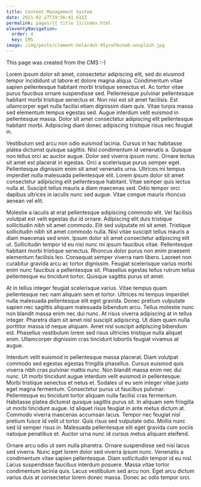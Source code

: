 ```yaml
---
title: Content Management System
date: 2021-02-27T19:56:41.611Z
permalink: pages/{{ title }}/index.html
eleventyNavigation:
  order: 4
  key: CMS
image: /img/posts/clement-helardot-95yrwf6cnw8-unsplash.jpg
---
```

This page was created from the CMS :-)

Lorem ipsum dolor sit amet, consectetur adipiscing elit, sed do eiusmod tempor incididunt ut labore et dolore magna aliqua. Condimentum vitae sapien pellentesque habitant morbi tristique senectus et. Ac tortor vitae purus faucibus ornare suspendisse sed. Pellentesque pulvinar pellentesque habitant morbi tristique senectus et. Non nisi est sit amet facilisis. Est ullamcorper eget nulla facilisi etiam dignissim diam quis. Vitae turpis massa sed elementum tempus egestas sed. Augue interdum velit euismod in pellentesque massa. Dolor sit amet consectetur adipiscing elit pellentesque habitant morbi. Adipiscing diam donec adipiscing tristique risus nec feugiat in.

Vestibulum sed arcu non odio euismod lacinia. Cursus in hac habitasse platea dictumst quisque sagittis. Nisl condimentum id venenatis a. Quisque non tellus orci ac auctor augue. Dolor sed viverra ipsum nunc. Ornare lectus sit amet est placerat in egestas. Orci a scelerisque purus semper eget. Pellentesque dignissim enim sit amet venenatis urna. Ultrices mi tempus imperdiet nulla malesuada pellentesque elit. Lorem ipsum dolor sit amet consectetur adipiscing elit pellentesque habitant. Vitae semper quis lectus nulla at. Suscipit tellus mauris a diam maecenas sed. Odio tempor orci dapibus ultrices in iaculis nunc sed augue. Vitae congue mauris rhoncus aenean vel elit.

Molestie a iaculis at erat pellentesque adipiscing commodo elit. Vel facilisis volutpat est velit egestas dui id ornare. Adipiscing elit duis tristique sollicitudin nibh sit amet commodo. Elit sed vulputate mi sit amet. Tristique sollicitudin nibh sit amet commodo nulla. Nisi vitae suscipit tellus mauris a diam maecenas sed enim. Ipsum dolor sit amet consectetur adipiscing elit ut. Sollicitudin tempor id eu nisl nunc mi ipsum faucibus vitae. Pellentesque habitant morbi tristique senectus. Rhoncus dolor purus non enim praesent elementum facilisis leo. Consequat semper viverra nam libero. Laoreet non curabitur gravida arcu ac tortor dignissim. Feugiat scelerisque varius morbi enim nunc faucibus a pellentesque sit. Phasellus egestas tellus rutrum tellus pellentesque eu tincidunt tortor. Quisque sagittis purus sit amet.

At in tellus integer feugiat scelerisque varius. Vitae tempus quam pellentesque nec nam aliquam sem et tortor. Ultrices mi tempus imperdiet nulla malesuada pellentesque elit eget gravida. Donec pretium vulputate sapien nec sagittis aliquam malesuada bibendum arcu. Tellus molestie nunc non blandit massa enim nec dui nunc. At risus viverra adipiscing at in tellus integer. Pharetra diam sit amet nisl suscipit adipiscing. Ut diam quam nulla porttitor massa id neque aliquam. Amet nisl suscipit adipiscing bibendum est. Phasellus vestibulum lorem sed risus ultricies tristique nulla aliquet enim. Ullamcorper dignissim cras tincidunt lobortis feugiat vivamus at augue.

Interdum velit euismod in pellentesque massa placerat. Diam volutpat commodo sed egestas egestas fringilla phasellus. Cursus euismod quis viverra nibh cras pulvinar mattis nunc. Non blandit massa enim nec dui nunc. Ut morbi tincidunt augue interdum velit euismod in pellentesque. Morbi tristique senectus et netus et. Sodales ut eu sem integer vitae justo eget magna fermentum. Consectetur purus ut faucibus pulvinar. Pellentesque eu tincidunt tortor aliquam nulla facilisi cras fermentum. Habitasse platea dictumst quisque sagittis purus sit. In aliquam sem fringilla ut morbi tincidunt augue. Id aliquet risus feugiat in ante metus dictum at. Commodo viverra maecenas accumsan lacus. Tempor nec feugiat nisl pretium fusce id velit ut tortor. Quis risus sed vulputate odio. Mollis nunc sed id semper risus in. Malesuada pellentesque elit eget gravida cum sociis natoque penatibus et. Auctor urna nunc id cursus metus aliquam eleifend.

Ornare arcu odio ut sem nulla pharetra. Ornare suspendisse sed nisi lacus sed viverra. Nunc eget lorem dolor sed viverra ipsum nunc. Venenatis a condimentum vitae sapien pellentesque. Diam sollicitudin tempor id eu nisl. Lacus suspendisse faucibus interdum posuere. Massa vitae tortor condimentum lacinia quis. Lacus vestibulum sed arcu non. Eget arcu dictum varius duis at consectetur lorem donec massa. Donec ac odio tempor orci.
